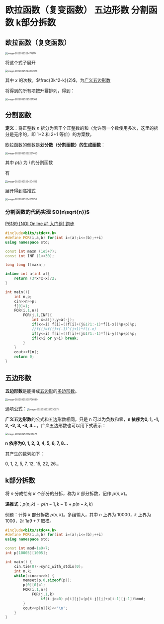 # 欧拉函数（复变函数） 五边形数 分割函数 k部分拆数

## 欧拉函数（复变函数）

<img src="http://nme-200t.oss-cn-hangzhou.aliyuncs.com/template/2022-04-06-112610.jpg" alt="image-20220325224715174" style="zoom:50%;" />

将这个式子展开

<img src="http://nme-200t.oss-cn-hangzhou.aliyuncs.com/template/2022-04-06-112620.jpg" alt="image-20220325224807676" style="zoom:50%;" />

其中 $x$ 的次数，$\frac{3k^2-k}{2}$，为[广义五边形数](https://zh.wikipedia.org/wiki/廣義五邊形數)

将得到的所有项按升幂排列，得到：

<img src="http://nme-200t.oss-cn-hangzhou.aliyuncs.com/template/2022-04-06-112629.jpg" alt="image-20220325225231363" style="zoom:50%;" />

## 分割函数

**定义**：将正整数 $n$ 拆分为若干个正整数的和（允许同一个数使用多次，这里的拆分是无序的，即 1+2 和 2+1 等价）的方案数。

欧拉函数的倒数是**划分数（分割函数）**的**生成函数**：

<img src="http://nme-200t.oss-cn-hangzhou.aliyuncs.com/template/2022-04-06-112633.jpg" alt="image-20220325232231460" style="zoom:50%;" />

其中 $p(i)$ 为 $i$ 的分割函数

有

<img src="http://nme-200t.oss-cn-hangzhou.aliyuncs.com/template/2022-04-06-112638.jpg" alt="image-20220325234204155" style="zoom:50%;" />

展开得到递推式

<img src="http://nme-200t.oss-cn-hangzhou.aliyuncs.com/template/2022-04-06-112643.jpg" alt="image-20220325234251753" style="zoom:50%;" />

### 分割函数的代码实现 $O(n\sqrt{n})$

[P6189 [NOI Online #1 入门组] 跑步](https://www.luogu.com.cn/problem/P6189)

```cpp
#include<bits/stdc++.h>
#define FOR(i,a,b) for(int i=(a);i<=(b);++i)
using namespace std;

const int maxn (1e5+7);
const int INF (1<<30);

long long f[maxn];

inline int a(int x){
    return (3*x*x-x)/2;
}

int main(){
    int n,p;
    cin>>n>>p;
    f[0]=1;
    FOR(i,1,n){
        FOR(j,1,INF){
            int x=a(j),y=a(-j);
            if(x<=i) f[i]=((f[i]+(j&1?1:-1)*f[i-x])%p+p)%p;
            //f(i)=f(i)+(-1)^(j+1)*f(i-x)
            if(y<=i) f[i]=((f[i]+(j&1?1:-1)*f[i-y])%p+p)%p;
            if(x>i or y>i) break;
        }
    }
    cout<<f[n];
    return 0;
}
```



## 五边形数

**五边形数**是能排成[五边形](https://zh.wikipedia.org/wiki/五邊形)的[多边形数](https://zh.wikipedia.org/wiki/多邊形數)。

<img src="http://nme-200t.oss-cn-hangzhou.aliyuncs.com/template/2022-04-06-112647.jpg" alt="image-20220325230706580" style="zoom:50%;" />

通项公式：<img src="http://nme-200t.oss-cn-hangzhou.aliyuncs.com/template/2022-04-06-112650.jpg" alt="image-20220325231030671" style="zoom:50%;" />

**广义五边形数**的公式和五边形数相同，只是 n 可以为负数和零，**n 依序为0, 1, -1, 2, -2, 3, -3, 4...**，广义五边形数也可以用下式表示：

<img src="http://nme-200t.oss-cn-hangzhou.aliyuncs.com/template/2022-04-06-112659.jpg" alt="image-20220325231233477" style="zoom:50%;" />

**n 依序为0, 1, 2, 3, 4, 5, 6, 7, 8...**

其产生的数列如下：

0, 1, 2, 5, 7, 12, 15, 22, 26...

## k部分拆数

将 $n$ 分成恰有 $k$ 个部分的分拆，称为 $k$ 部分拆数，记作 $p(n,k)$。

**递推式**：$p(n,k)=p(n-1,k-1)+p(n-k,k)$

例题：计算 $k$ 部分拆数 $p(n,k)$。多组输入，其中 $n$ 上界为 $10000$，$k$ 上界为 $1000$，对 $1e9+7$ 取模。
```cpp
#include<bits/stdc++.h>
#define FOR(i,a,b) for(int i=(a);i<=(b);++i)
using namespace std;

const int mod=1e9+7;
int p[10005][1005];

int main() {
    cin.tie(0)->sync_with_stdio(0);
    int n,k;
    while(cin>>n>>k) {
        memset(p,0,sizeof(p));
        p[0][0]=1;
        FOR(i,1,n){
            FOR(j,1,k)
                if(i-j>=0) p[i][j]=(p[i-j][j]+p[i-1][j-1])%mod;
        }
        cout<<p[n][k]<<'\n';
    }
}
```
